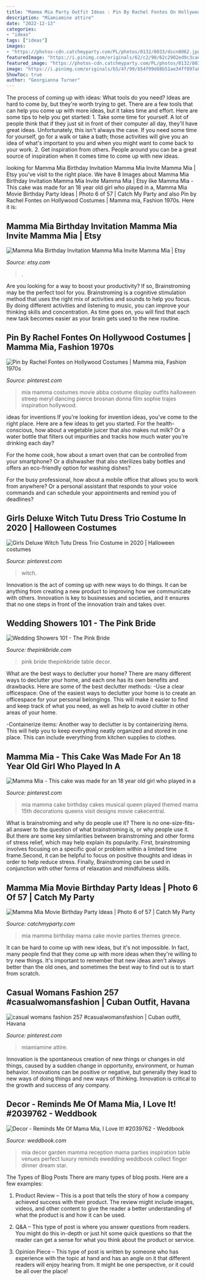 ```yaml
---
title: "Mamma Mia Party Outfit Ideas : Pin By Rachel Fontes On Hollywood Costumes"
description: "Miamiamine attire"
date: "2022-12-13"
categories:
- "ideas"
tags: ["ideas"]
images:
- "https://photos-cdn.catchmyparty.com/PL/photos/0132/8033/dscn0062.jpg"
featuredImage: "https://i.pinimg.com/originals/62/c2/90/62c2902ed9c3cae10710a668fb14b0d9.jpg"
featured_image: "https://photos-cdn.catchmyparty.com/PL/photos/0132/8033/dscn0062.jpg"
image: "https://i.pinimg.com/originals/b5/4f/99/b54f99d88b51ae34ff897a8f4f07b9a3.jpg"
ShowToc: true
author: "Georgianna Turner"
---
```



The process of coming up with ideas: What tools do you need?
Ideas are hard to come by, but they're worth trying to get. There are a few tools that can help you come up with more ideas, but it takes time and effort. Here are some tips to help you get started: 1. Take some time for yourself. A lot of people think that if they just sit in front of their computer all day, they'll have great ideas. Unfortunately, this isn't always the case. If you need some time for yourself, go for a walk or take a bath; those activities will give you an idea of what's important to you and when you might want to come back to your work. 2. Get inspiration from others. People around you can be a great source of inspiration when it comes time to come up with new ideas.

	

		
looking for Mamma Mia Birthday Invitation Mamma Mia Invite Mamma Mia | Etsy you've visit to the right place. We have 8 Images about Mamma Mia Birthday Invitation Mamma Mia Invite Mamma Mia | Etsy like Mamma Mia - This cake was made for an 18 year old girl who played in a, Mamma Mia Movie Birthday Party Ideas | Photo 6 of 57 | Catch My Party and also Pin by Rachel Fontes on Hollywood Costumes | Mamma mia, Fashion 1970s. Here it is:
		
    
## Mamma Mia Birthday Invitation Mamma Mia Invite Mamma Mia | Etsy

<img loading=lazy src="https://i.etsystatic.com/11865871/r/il/ba3861/1968742125/il_fullxfull.1968742125_3fa8.jpg" onerror="this.onerror=null;this.src='https://tse1.mm.bing.net/th?id=OIP.Rc7ssJj_1xYj9_XLAzWLrwHaGK&amp;pid=15.1';" alt="Mamma Mia Birthday Invitation Mamma Mia Invite Mamma Mia | Etsy">

_Source: etsy.com_

>. 

	

Are you looking for a way to boost your productivity? If so, Brainstroming may be the perfect tool for you. Brainstroming is a cognitive stimulation method that uses the right mix of activities and sounds to help you focus. By doing different activities and listening to music, you can improve your thinking skills and concentration. As time goes on, you will find that each new task becomes easier as your brain gets used to the new routine.

    
## Pin By Rachel Fontes On Hollywood Costumes | Mamma Mia, Fashion 1970s

<img loading=lazy src="https://i.pinimg.com/originals/62/c2/90/62c2902ed9c3cae10710a668fb14b0d9.jpg" onerror="this.onerror=null;this.src='https://tse1.mm.bing.net/th?id=OIP.HYLI3WQLHi0j7svCuSqBFAHaKs&amp;pid=15.1';" alt="Pin by Rachel Fontes on Hollywood Costumes | Mamma mia, Fashion 1970s">

_Source: pinterest.com_

>mia mamma costumes movie abba costume display outfits halloween streep meryl dancing pierce brosnan donna film sophie trajes inspiration hollywood. 

	

ideas for inventions
If you're looking for invention ideas, you've come to the right place. Here are a few ideas to get you started.
For the health-conscious, how about a vegetable juicer that also makes nut milk? Or a water bottle that filters out impurities and tracks how much water you're drinking each day?

For the home cook, how about a smart oven that can be controlled from your smartphone? Or a dishwasher that also sterilizes baby bottles and offers an eco-friendly option for washing dishes?

For the busy professional, how about a mobile office that allows you to work from anywhere? Or a personal assistant that responds to your voice commands and can schedule your appointments and remind you of deadlines?

    
## Girls Deluxe Witch Tutu Dress Trio Costume In 2020 | Halloween Costumes

<img loading=lazy src="https://i.pinimg.com/736x/ab/58/1d/ab581d7b01909344d7e56d1c7af494cc.jpg" onerror="this.onerror=null;this.src='https://tse3.mm.bing.net/th?id=OIP.lQdLEBsZJExNyX8iFJkESQHaJ8&amp;pid=15.1';" alt="Girls Deluxe Witch Tutu Dress Trio Costume in 2020 | Halloween costumes">

_Source: pinterest.com_

>witch. 

	

Innovation is the act of coming up with new ways to do things. It can be anything from creating a new product to improving how we communicate with others. Innovation is key to businesses and societies, and it ensures that no one steps in front of the innovation train and takes over.

    
## Wedding Showers 101 - The Pink Bride

<img loading=lazy src="https://www.thepinkbride.com/wp-content/uploads/2018/02/In-Jessiland.jpg" onerror="this.onerror=null;this.src='https://tse3.mm.bing.net/th?id=OIP.QPPFNULZqanZRTz_L1PGHQHaLG&amp;pid=15.1';" alt="Wedding Showers 101 - The Pink Bride">

_Source: thepinkbride.com_

>pink bride thepinkbride table decor. 

	

What are the best ways to declutter your home?
There are many different ways to declutter your home, and each one has its own benefits and drawbacks. Here are some of the best declutter methods: 
-Use a clear officespace: One of the easiest ways to declutter your home is to create an officespace for your personal belongings. This will make it easier to find and keep track of what you need, as well as help to avoid clutter in other areas of your home. 

-Containerize items: Another way to declutter is by containerizing items. This will help you to keep everything neatly organized and stored in one place. This can include everything from kitchen supplies to clothes.

    
## Mamma Mia - This Cake Was Made For An 18 Year Old Girl Who Played In A

<img loading=lazy src="https://i.pinimg.com/originals/b5/4f/99/b54f99d88b51ae34ff897a8f4f07b9a3.jpg" onerror="this.onerror=null;this.src='https://tse3.mm.bing.net/th?id=OIP.v17hrJBngyoxznsLx-rA3AHaJ4&amp;pid=15.1';" alt="Mamma Mia - This cake was made for an 18 year old girl who played in a">

_Source: pinterest.com_

>mia mamma cake birthday cakes musical queen played themed mama 15th decorations queens visit designs movie cakecentral. 

	

What is brainstroming and why do people use it?
There is no one-size-fits-all answer to the question of what brainstroming is, or why people use it. But there are some key similarities between brainstroming and other forms of stress relief, which may help explain its popularity. First, brainstroming involves focusing on a specific goal or problem within a limited time frame.Second, it can be helpful to focus on positive thoughts and ideas in order to help reduce stress. Finally, Brainstroming can be used in conjunction with other forms of relaxation and mindfulness skills.

    
## Mamma Mia Movie Birthday Party Ideas | Photo 6 Of 57 | Catch My Party

<img loading=lazy src="https://photos-cdn.catchmyparty.com/PL/photos/0132/8033/dscn0062.jpg" onerror="this.onerror=null;this.src='https://tse3.mm.bing.net/th?id=OIP.NwdbXenQTpU4MURpCtg4qgHaJ4&amp;pid=15.1';" alt="Mamma Mia Movie Birthday Party Ideas | Photo 6 of 57 | Catch My Party">

_Source: catchmyparty.com_

>mia mamma birthday mama cake movie parties themes greece. 

	

It can be hard to come up with new ideas, but it's not impossible. In fact, many people find that they come up with more ideas when they're willing to try new things. It's important to remember that new ideas aren't always better than the old ones, and sometimes the best way to find out is to start from scratch.

    
## Casual Womans Fashion 257 #casualwomansfashion | Cuban Outfit, Havana

<img loading=lazy src="https://i.pinimg.com/736x/53/43/01/534301838e64fd96b043848a652b0a4b.jpg" onerror="this.onerror=null;this.src='https://tse2.mm.bing.net/th?id=OIP.pK82YSU3PjHxOA7KuFlFUgHaLH&amp;pid=15.1';" alt="casual womans fashion 257 #casualwomansfashion | Cuban outfit, Havana">

_Source: pinterest.com_

>miamiamine attire. 

	

Innovation is the spontaneous creation of new things or changes in old things, caused by a sudden change in opportunity, environment, or human behavior. Innovations can be positive or negative, but generally they lead to new ways of doing things and new ways of thinking. Innovation is critical to the growth and success of any company.

    
## Decor - Reminds Me Of Mama Mia, I Love It! #2039762 - Weddbook

<img loading=lazy src="http://s5.weddbook.me/t1/2/0/3/2039762/reminds-me-of-mama-mia-i-love-it-wedding-decor-pinterest.jpg" onerror="this.onerror=null;this.src='https://tse3.mm.bing.net/th?id=OIP.P4iw9ePMzu0kiBgFPCFF-gHaLP&amp;pid=15.1';" alt="Decor - Reminds Me Of Mama Mia, I Love It! #2039762 - Weddbook">

_Source: weddbook.com_

>mia decor garden mamma reception mama parties inspiration table venues perfect luxury reminds ewedding weddbook collect finger dinner dream star. 

	

The Types of Blog Posts
There are many types of blog posts. Here are a few examples:
1. Product Review – This is a post that tells the story of how a company achieved success with their product. The review might include images, videos, and other content to give the reader a better understanding of what the product is and how it can be used.

2. Q&A – This type of post is where you answer questions from readers. You might do this in-depth or just hit some quick questions so that the reader can get a sense for what you think about the product or service.

3. Opinion Piece – This type of post is written by someone who has experience with the topic at hand and has an angle on it that different readers will enjoy hearing from. It might be one perspective, or it could be all over the place!



